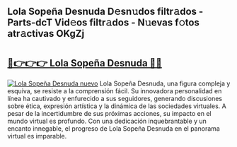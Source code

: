 ## Lola Sopeña Desnuda D𝚎sn𝚞dos filtr𝚊dos - Parts-dcT Vid𝚎os filtr𝚊dos - N𝚞evas f𝚘tos atr𝚊ctivas OKgZj

# <h2><a href="http://mb8d6le.tromn.icu/?c=Lola+Sope%c3%b1a+Desnuda">🔗👉👉👉 Lola Sopeña Desnuda 🔗🔗</a></h2>

[![Lola Sopeña Desnuda nuevo](https://i.imgur.com/pEAQMta.gif)](http://mb8d6le.tromn.icu/?c=Lola+Sope%c3%b1a+Desnuda)
Lola Sopeña Desnuda, una figura compleja y esquiva, se resiste a la comprensión fácil. Su innovadora personalidad en línea ha cautivado y enfurecido a sus seguidores, generando discusiones sobre ética, expresión artística y la dinámica de las sociedades virtuales. A pesar de la incertidumbre de sus próximas acciones, su impacto en el mundo virtual es profundo. Con una dedicación inquebrantable y un encanto innegable, el progreso de Lola Sopeña Desnuda en el panorama virtual es imparable.
